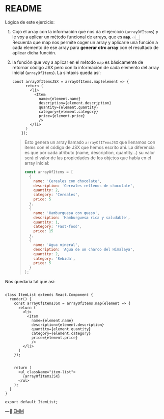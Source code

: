 # README

Lógica de este ejercicio:

1. Cojo el array con la información que nos da el ejercicio (`arrayOfItems`) y le voy a aplicar un método funcional de arrays, que es **`map`**. 👉🏻 Recuerda que map nos permite coger un array y aplicarle una función a cada elemento de ese array para **generar otro array** con el resultado de aplicar dicha función.

2. la función que voy a aplicar en el método `map` es básicamente de retornar código JSX pero con la información de cada elemento del array inicial (`arrayOfItems`). La sintaxis queda así:

   ```react
   const arrayOfItemsJSX = arrayOfItems.map(element => {
         return (
           <li>
             <Item 
               name={element.name} 
               description={element.description} 
               quantity={element.quantity}
               category={element.category}
               price={element.price} 
               />
           </li>
         )
       });
   ```

   > Esto genera un array llamado `arrayOfITemsJSX` que llenamos con items con el código de JSX que hemos escrito ahí. La diferencia es que por cada atributo (name, description, quantity...) su valor será el valor de las propiedades de los objetos que había en el array inicial:
   >
   > ```js
   > const arrayOfItems = [
   >   {
   >     name: 'Cereales con chocolate',
   >     description: 'Cereales rellenos de chocolate',
   >     quantity: 2,
   >     category: 'Cereales',
   >     price: 5
   >   },
   >   {
   >     name: 'Hamburguesa con queso',
   >     description: 'Hamburguesa rica y saludable',
   >     quantity: 1,
   >     category: 'Fast-food',
   >     price: 15
   >   },
   >   {
   >     name: 'Agua mineral',
   >     description: 'Agua de un charco del Himalaya',
   >     quantity: 2,
   >     category: 'Bebida',
   >     price: 5
   >   }
   > ];
   > ```

Nos quedaría tal que así:

```react

class ItemList extends React.Component {
  render() {
    const arrayOfItemsJSX = arrayOfItems.map(element => {
      return (
        <li>
          <Item 
            name={element.name} 
            description={element.description} 
            quantity={element.quantity}
            category={element.category}
            price={element.price} 
            />
        </li>
      )
    });


    return (
      <ul className="item-list">
        {arrayOfItemsJSX}
      </ul>
    );
  }
}

export default ItemList;
```



—🦊 [EMM](https://github.com/elemarmar)

